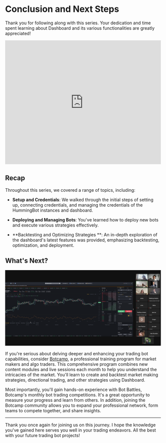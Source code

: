 # Conclusion and Next Steps

Thank you for following along with this series. Your dedication and time spent learning about Dashboard and its various functionalities are greatly appreciated!

<iframe style="width:100%; min-height:400px;" src="https://www.youtube.com/embed/ug_SSZb2HYE?si=CdL36eVrd5YZs5fb" frameborder="0" allow="accelerometer; autoplay; encrypted-media; gyroscope; picture-in-picture" allowfullscreen></iframe>


## Recap

Throughout this series, we covered a range of topics, including:

- **Setup and Credentials**: We walked through the initial steps of setting up, connecting credentials, and managing the credentials of the HummingBot instances and dashboard.
  
- **Deploying and Managing Bots**: You've learned how to deploy new bots and execute various strategies effectively.
  
- **Backtesting and Optimizing Strategies **: An in-depth exploration of the dashboard's latest features was provided, emphasizing backtesting, optimization, and deployment.

## What's Next?

![](botcamp-live-session.png)

If you're serious about delving deeper and enhancing your trading bot capabilities, consider [Botcamp](/botcamp/), a professional training program for market makers and algo traders. This comprehensive program combines new content modules and live sessions each month to help you understand the intricacies of the market. You'll learn to create and backtest market making strategies, directional trading, and other strategies using Dashboard. 

Most importantly, you'll gain hands-on experience with Bot Battles, Botcamp's monthly bot trading competitions. It's a great opportunity to measure your progress and learn from others. In addition, joining the Botcamp community allows you to expand your professional network, form teams to compete together, and share insights.

--- 
Thank you once again for joining us on this journey. I hope the knowledge you've gained here serves you well in your trading endeavors. All the best with your future trading bot projects!
